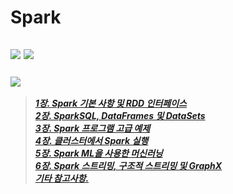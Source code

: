 # Spark
## <a href="https://www.udemy.com/share/105wp83@8FISnyPWTmrsyWTA8Be2jrdnwhTLIRrXYSqlLYEW5AgYzWg0FVa3y-S5QYVOKTEJTg==/"><img src="https://img.shields.io/badge/Udemy-[강의] Apache Spark와 Python으로 빅데이터 다루기-A435F0?logo=Udemy&style=for-the-badge"/></a> <a href="https://www.sundog-education.com/spark-python/"><img src="https://img.shields.io/badge/Spark-[Tutorial] Installing Apache Spark-E25A1C?logo=Apache Spark&style=for-the-badge"/></a> <br>
### <a href="https://www.notion.so/seongchanko/Spark-41ceb8df22674dbc8ae4850e4feee1d6"><img src="https://img.shields.io/badge/Notion Link--Spark-000000?logo=Notion&style=for-the-badge"/></a> <br> ##
><a href="https://www.notion.so/seongchanko/1-Spark-RDD-c265c660452f4244a2f4b05d15719072">***1장. Spark 기본 사항 및 RDD 인터페이스***</a> <br>
><a href="https://www.notion.so/seongchanko/2-SparkSQL-DataFrames-DataSets-588acaa39c0f4918b45cbe9810cb012d">***2장. SparkSQL, DataFrames 및 DataSets***</a> <br>
><a href="https://www.notion.so/seongchanko/3-Spark-285922729bda4767b0362aca97fe9fc1">***3장. Spark 프로그램 고급 예제***</a> <br>
><a href="https://www.notion.so/seongchanko/4-Spark-47a4788ffbbf43958d5196c067e86b6b">***4장. 클러스터에서 Spark 실행***</a> <br>
><a href="https://www.notion.so/seongchanko/5-Spark-ML-f07b63e911dc48eab29d69d4190104f5">***5장. Spark ML을 사용한 머신러닝***</a> <br>
><a href="https://www.notion.so/seongchanko/6-Spark-GraphX-0777861703fa416989325b0da50e0428">***6장. Spark 스트리밍, 구조적 스트리밍 및 GraphX***</a> <br>
><a href="https://www.notion.so/seongchanko/f664a70b53154780a1af3f0c4dd57cb9">***기타 참고사항.***</a>
